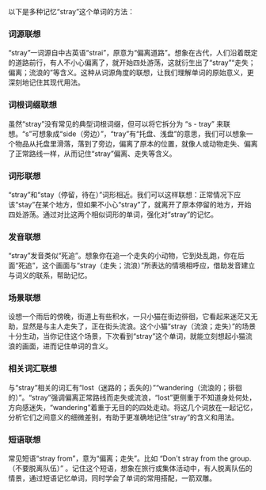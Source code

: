 以下是多种记忆“stray”这个单词的方法：

### 词源联想
“stray”一词源自中古英语“strai”，原意为“偏离道路”。想象在古代，人们沿着既定的道路前行，有人不小心偏离了，就开始四处游荡，这就衍生出了“stray”“走失；偏离；流浪的”等含义。这种从词源角度的联想，让我们理解单词的原始意义，更深刻地记住其现代用法。

### 词根词缀联想
虽然“stray”没有常见的典型词根词缀，但可以将它拆分为 “s - tray” 来联想。“s”可想象成“side（旁边）”，“tray”有“托盘、浅盘”的意思，我们可以想象一个物品从托盘里滑落，落到了旁边，偏离了原本的位置，就像人或动物走失、偏离了正常路线一样，从而记住“stray”偏离、走失等含义。

### 词形联想
“stray”和“stay（停留，待在）”词形相近。我们可以这样联想：正常情况下应该“stay”在某个地方，但如果不小心“stray”了，就离开了原本停留的地方，开始四处游荡。通过对比这两个相似词形的单词，强化对“stray”的记忆。

### 发音联想
“stray”发音类似“死追”。想象你在追一个走失的小动物，它到处乱跑，你在后面“死追”，这个画面与“stray（走失；流浪）”所表达的情境相呼应，借助发音建立与词义的联系，帮助记忆。

### 场景联想
设想一个雨后的傍晚，街道上有些积水，一只小猫在街边徘徊，它看起来迷茫又无助，显然是与主人走失了，正在街头流浪。这个小猫“stray（流浪；走失）”的场景十分生动，当你记住这个场景，下次看到“stray”这个单词，就能立刻想起小猫流浪的画面，进而记住单词的含义。

### 相关词汇联想
与“stray”相关的词汇有“lost（迷路的；丢失的）”“wandering（流浪的；徘徊的）”。“stray”强调偏离正常路线而走失或流浪，“lost”更侧重于不知道身处何处，方向感迷失，“wandering”着重于无目的的四处走动。将这几个词放在一起记忆，分析它们之间意义的细微差别，有助于更准确地记住“stray”的含义和用法。

### 短语联想
常见短语“stray from”，意为“偏离；走失”。比如 “Don't stray from the group.（不要脱离队伍）” 。记住这个短语，想象在旅行或集体活动中，有人脱离队伍的情景，通过短语记忆单词，同时学会了单词的常用搭配，一箭双雕。 